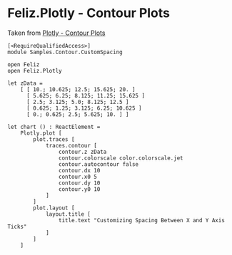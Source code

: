 # Feliz.Plotly - Contour Plots

Taken from [Plotly - Contour Plots](https://plot.ly/javascript/contour-plots/)

```fsharp:plotly-chart-contour-customspacing
[<RequireQualifiedAccess>]
module Samples.Contour.CustomSpacing

open Feliz
open Feliz.Plotly

let zData =
    [ [ 10.; 10.625; 12.5; 15.625; 20. ]
      [ 5.625; 6.25; 8.125; 11.25; 15.625 ]
      [ 2.5; 3.125; 5.0; 8.125; 12.5 ]
      [ 0.625; 1.25; 3.125; 6.25; 10.625 ]
      [ 0.; 0.625; 2.5; 5.625; 10. ] ]

let chart () : ReactElement =
    Plotly.plot [
        plot.traces [
            traces.contour [
                contour.z zData
                contour.colorscale color.colorscale.jet
                contour.autocontour false
                contour.dx 10
                contour.x0 5
                contour.dy 10
                contour.y0 10
            ]
        ]
        plot.layout [
            layout.title [
                title.text "Customizing Spacing Between X and Y Axis Ticks"
            ]
        ]
    ]

```
